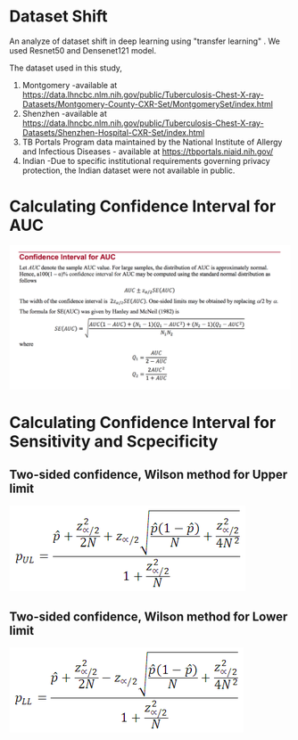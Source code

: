 # Dataset Shift
An analyze of dataset shift in deep learning using "transfer learning" . We used Resnet50 and Densenet121 model. 

The dataset used in this study, 
1. Montgomery -available at https://data.lhncbc.nlm.nih.gov/public/Tuberculosis-Chest-X-ray-Datasets/Montgomery-County-CXR-Set/MontgomerySet/index.html
2. Shenzhen -available at  https://data.lhncbc.nlm.nih.gov/public/Tuberculosis-Chest-X-ray-Datasets/Shenzhen-Hospital-CXR-Set/index.html
3. TB Portals Program data maintained by the National Institute of Allergy and Infectious Diseases - available at https://tbportals.niaid.nih.gov/
4. Indian -Due to specific institutional requirements governing privacy protection, the Indian dataset were not available in public. 


Calculating Confidence Interval for AUC
========================================
![plot](./src/ci_auc.png)

Calculating Confidence Interval for Sensitivity and Scpecificity
================================================================

Two-sided confidence, Wilson method for Upper limit
----------------------------------------------------
![plot](./src/binomial_upper_limit_two_sided_wilson.png)

Two-sided confidence, Wilson method for Lower limit
----------------------------------------------------
![plot](./src/binomial_lower_limit_two_sided_wilson.png)
